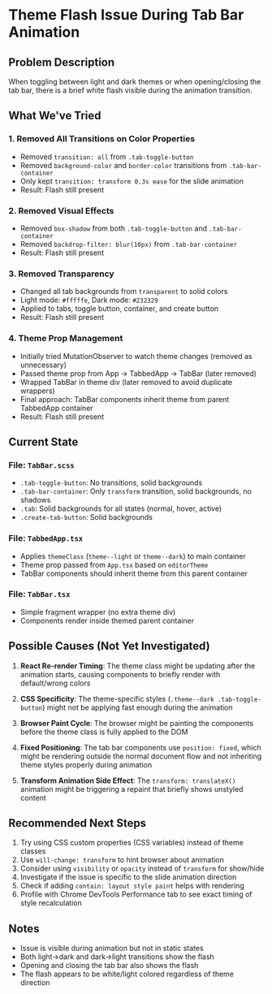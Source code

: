 # Theme Flash Issue During Tab Bar Animation

## Problem Description
When toggling between light and dark themes or when opening/closing the tab bar, there is a brief white flash visible during the animation transition.

## What We've Tried

### 1. Removed All Transitions on Color Properties
- Removed `transition: all` from `.tab-toggle-button` 
- Removed `background-color` and `border-color` transitions from `.tab-bar-container`
- Only kept `transition: transform 0.3s ease` for the slide animation
- Result: Flash still present

### 2. Removed Visual Effects
- Removed `box-shadow` from both `.tab-toggle-button` and `.tab-bar-container`
- Removed `backdrop-filter: blur(10px)` from `.tab-bar-container`
- Result: Flash still present

### 3. Removed Transparency
- Changed all tab backgrounds from `transparent` to solid colors
- Light mode: `#fffffe`, Dark mode: `#232329`
- Applied to tabs, toggle button, container, and create button
- Result: Flash still present

### 4. Theme Prop Management
- Initially tried MutationObserver to watch theme changes (removed as unnecessary)
- Passed theme prop from App → TabbedApp → TabBar (later removed)
- Wrapped TabBar in theme div (later removed to avoid duplicate wrappers)
- Final approach: TabBar components inherit theme from parent TabbedApp container
- Result: Flash still present

## Current State

### File: `TabBar.scss`
- `.tab-toggle-button`: No transitions, solid backgrounds
- `.tab-bar-container`: Only `transform` transition, solid backgrounds, no shadows
- `.tab`: Solid backgrounds for all states (normal, hover, active)
- `.create-tab-button`: Solid backgrounds

### File: `TabbedApp.tsx`
- Applies `themeClass` (`theme--light` or `theme--dark`) to main container
- Theme prop passed from `App.tsx` based on `editorTheme`
- TabBar components should inherit theme from this parent container

### File: `TabBar.tsx`
- Simple fragment wrapper (no extra theme div)
- Components render inside themed parent container

## Possible Causes (Not Yet Investigated)

1. **React Re-render Timing**: The theme class might be updating after the animation starts, causing components to briefly render with default/wrong colors

2. **CSS Specificity**: The theme-specific styles (`.theme--dark .tab-toggle-button`) might not be applying fast enough during the animation

3. **Browser Paint Cycle**: The browser might be painting the components before the theme class is fully applied to the DOM

4. **Fixed Positioning**: The tab bar components use `position: fixed`, which might be rendering outside the normal document flow and not inheriting theme styles properly during animation

5. **Transform Animation Side Effect**: The `transform: translateX()` animation might be triggering a repaint that briefly shows unstyled content

## Recommended Next Steps

1. Try using CSS custom properties (CSS variables) instead of theme classes
2. Use `will-change: transform` to hint browser about animation
3. Consider using `visibility` or `opacity` instead of `transform` for show/hide
4. Investigate if the issue is specific to the slide animation direction
5. Check if adding `contain: layout style paint` helps with rendering
6. Profile with Chrome DevTools Performance tab to see exact timing of style recalculation

## Notes
- Issue is visible during animation but not in static states
- Both light→dark and dark→light transitions show the flash
- Opening and closing the tab bar also shows the flash
- The flash appears to be white/light colored regardless of theme direction
